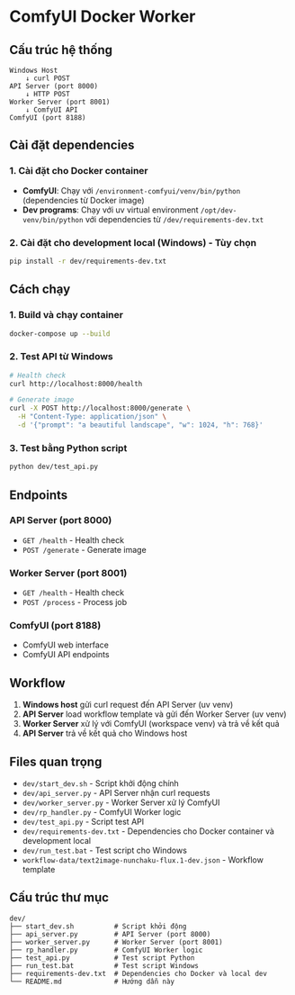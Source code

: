 # ComfyUI Docker Worker

## Cấu trúc hệ thống

```
Windows Host
    ↓ curl POST
API Server (port 8000)
    ↓ HTTP POST
Worker Server (port 8001)
    ↓ ComfyUI API
ComfyUI (port 8188)
```

## Cài đặt dependencies

### 1. Cài đặt cho Docker container
- **ComfyUI**: Chạy với `/environment-comfyui/venv/bin/python` (dependencies từ Docker image)
- **Dev programs**: Chạy với uv virtual environment `/opt/dev-venv/bin/python` với dependencies từ `/dev/requirements-dev.txt`

### 2. Cài đặt cho development local (Windows) - Tùy chọn
```bash
pip install -r dev/requirements-dev.txt
```

## Cách chạy

### 1. Build và chạy container
```bash
docker-compose up --build
```

### 2. Test API từ Windows
```bash
# Health check
curl http://localhost:8000/health

# Generate image
curl -X POST http://localhost:8000/generate \
  -H "Content-Type: application/json" \
  -d '{"prompt": "a beautiful landscape", "w": 1024, "h": 768}'
```

### 3. Test bằng Python script
```bash
python dev/test_api.py
```

## Endpoints

### API Server (port 8000)
- `GET /health` - Health check
- `POST /generate` - Generate image

### Worker Server (port 8001)
- `GET /health` - Health check
- `POST /process` - Process job

### ComfyUI (port 8188)
- ComfyUI web interface
- ComfyUI API endpoints

## Workflow

1. **Windows host** gửi curl request đến API Server (uv venv)
2. **API Server** load workflow template và gửi đến Worker Server (uv venv)
3. **Worker Server** xử lý với ComfyUI (workspace venv) và trả về kết quả
4. **API Server** trả về kết quả cho Windows host

## Files quan trọng

- `dev/start_dev.sh` - Script khởi động chính
- `dev/api_server.py` - API Server nhận curl requests
- `dev/worker_server.py` - Worker Server xử lý ComfyUI
- `dev/rp_handler.py` - ComfyUI Worker logic
- `dev/test_api.py` - Script test API
- `dev/requirements-dev.txt` - Dependencies cho Docker container và development local
- `dev/run_test.bat` - Test script cho Windows
- `workflow-data/text2image-nunchaku-flux.1-dev.json` - Workflow template

## Cấu trúc thư mục

```
dev/
├── start_dev.sh          # Script khởi động
├── api_server.py         # API Server (port 8000)
├── worker_server.py      # Worker Server (port 8001)
├── rp_handler.py         # ComfyUI Worker logic
├── test_api.py           # Test script Python
├── run_test.bat          # Test script Windows
├── requirements-dev.txt  # Dependencies cho Docker và local dev
└── README.md             # Hướng dẫn này
```
